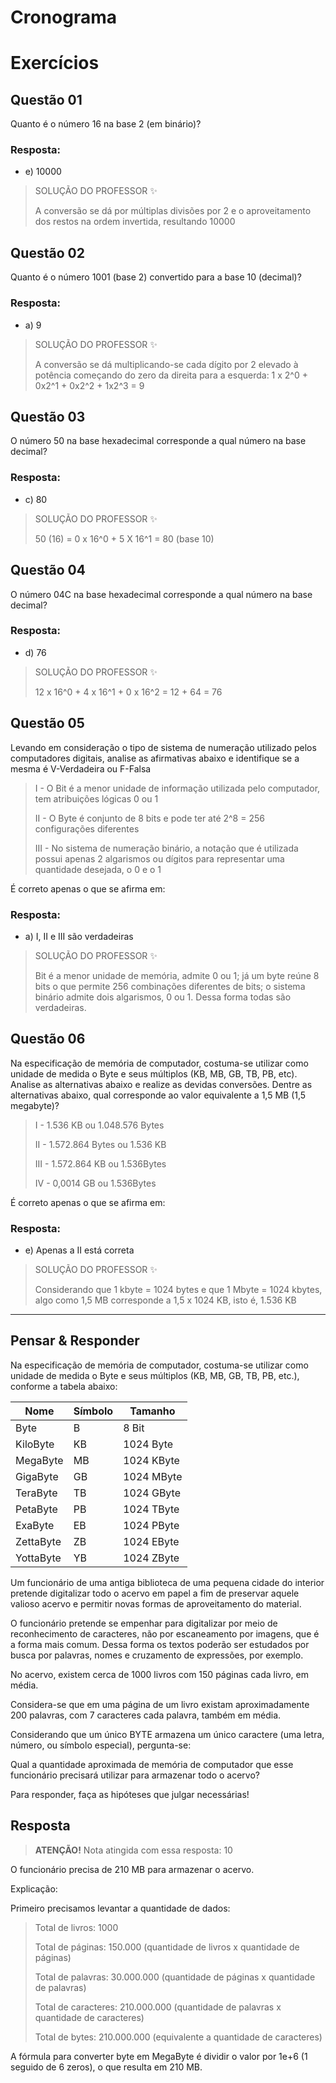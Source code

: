 # Cronograma

# Exercícios


## Questão 01
Quanto é o número 16 na base 2 (em binário)?

### Resposta:
- e) ​10000

> SOLUÇÃO DO PROFESSOR ✨
>
> A conversão se dá por múltiplas divisões por 2 e o aproveitamento dos restos na ordem invertida, resultando 10000


## Questão 02
Quanto é o número 1001 (base 2) convertido para a base 10 (decimal)?

### Resposta:
- a) 9

> SOLUÇÃO DO PROFESSOR ✨
>
> A conversão se dá multiplicando-se cada dígito por 2 elevado à potência começando do zero da direita para a esquerda: 1 x 2^0 + 0x2^1 + 0x2^2 + 1x2^3 = 9


## Questão 03
O número 50 na base hexadecimal corresponde a qual número na base decimal?

### Resposta:
- c) 80

> SOLUÇÃO DO PROFESSOR ✨
>
> 50 (16) = 0 x 16^0 + 5 X 16^1 = 80 (base 10)


## Questão 04
O número 04C na base hexadecimal corresponde a qual número na base decimal?

### Resposta:
- d) 76

> SOLUÇÃO DO PROFESSOR ✨
>
> 12 x 16^0 + 4 x 16^1 + 0 x 16^2 = 12 + 64 = 76


## Questão 05
Levando em consideração o tipo de sistema de numeração utilizado pelos computadores digitais, analise as afirmativas abaixo e identifique se a mesma é V-Verdadeira ou F-Falsa

> I - O Bit é a menor unidade de informação utilizada pelo computador, tem atribuições lógicas 0 ou 1
>
> II - O Byte é conjunto de 8 bits e pode ter até 2^8 = 256 configurações diferentes
>
> III - No sistema de numeração binário, a notação que é utilizada possui apenas 2 algarismos ou dígitos para representar uma quantidade desejada, o 0 e o 1

É correto apenas o que se afirma em:

### Resposta:
- a) I, II e III são verdadeiras

> SOLUÇÃO DO PROFESSOR ✨
>
> Bit é a menor unidade de memória, admite 0 ou 1; já um byte reúne 8 bits o que permite 256 combinações diferentes de bits; o sistema binário admite dois algarismos, 0 ou 1. Dessa forma todas são verdadeiras.


## Questão 06
Na especificação de memória de computador, costuma-se utilizar como unidade de medida o Byte e seus múltiplos (KB, MB, GB, TB, PB, etc). Analise as alternativas abaixo e realize as devidas conversões. Dentre as alternativas abaixo, qual corresponde ao valor equivalente a 1,5 MB (1,5 megabyte)?

> ​​​​​​I - 1.536 KB ou 1.048.576 Bytes
>
> II - 1.572.864 Bytes ou 1.536 KB
>
> III - 1.572.864 KB ou 1.536Bytes
>
> IV - 0,0014 GB ou 1.536Bytes

É correto apenas o que se afirma em:

### Resposta: 
- e) Apenas a II está correta

> SOLUÇÃO DO PROFESSOR ✨
>
> Considerando que 1 kbyte = 1024 bytes e que 1 Mbyte = 1024 kbytes, algo como 1,5 MB corresponde a 1,5 x 1024 KB, isto é, 1.536 KB

<hr>

## Pensar & Responder

Na especificação de memória de computador, costuma-se utilizar como unidade de medida o Byte e seus múltiplos (KB, MB, GB, TB, PB, etc.), conforme a tabela abaixo:


| Nome       | Símbolo  | Tamanho     |
| ---------- | -------- | ----------- |
| Byte       |    B     | 8 Bit       |
| KiloByte   |   KB     | 1024 Byte   |
| MegaByte   |   MB     | 1024 KByte  |
| GigaByte   |   GB     | 1024 MByte  |
| TeraByte   |   TB     | 1024 GByte  |
| PetaByte   |   PB     | 1024 TByte  |
| ExaByte    |   EB     | 1024 PByte  |
| ZettaByte  |   ZB     | 1024 EByte  |
| YottaByte  |   YB     | 1024 ZByte  |


Um funcionário de uma antiga biblioteca de uma pequena cidade do interior pretende digitalizar todo o acervo em papel a fim de preservar aquele valioso acervo e permitir novas formas de aproveitamento do material.

O funcionário pretende se empenhar para digitalizar por meio de reconhecimento de caracteres, não por escaneamento por imagens, que é a forma mais comum. Dessa forma os textos poderão ser estudados por busca por palavras, nomes e cruzamento de expressões, por exemplo.

No acervo, existem cerca de 1000 livros com 150 páginas cada livro, em média.

Considera-se que em uma página de um livro existam aproximadamente 200 palavras, com 7 caracteres cada palavra, também em média.

Considerando que um único BYTE armazena um único caractere (uma letra, número, ou símbolo especial), pergunta-se:

Qual a quantidade aproximada de memória de computador que esse funcionário precisará utilizar para armazenar todo o acervo?

Para responder, faça as hipóteses que julgar necessárias!

## Resposta
> **ATENÇÃO!**
> Nota atingida com essa resposta: 10


O funcionário precisa de 210 MB para armazenar o acervo.

Explicação:

Primeiro precisamos levantar a quantidade de dados:

> Total de livros: 1000
>
> Total de páginas: 150.000 (quantidade de livros x quantidade de páginas)
>
> Total de palavras: 30.000.000 (quantidade de páginas x quantidade de palavras)
>
> Total de caracteres: 210.000.000 (quantidade de palavras x quantidade de caracteres)
>
> Total de bytes: 210.000.000 (equivalente a quantidade de caracteres)

A fórmula para converter byte em MegaByte é dividir o valor por 1e+6 (1 seguido de 6 zeros), o que resulta em 210 MB.